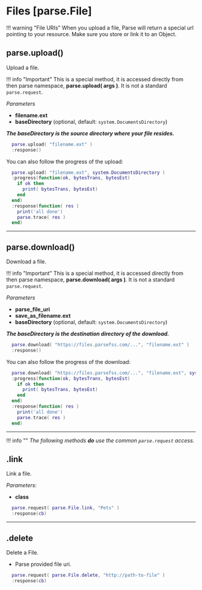 # Files [parse.File]

!!! warning "File URIs"
    When you upload a file, Parse will return a special url pointing to your resource. Make sure you store or link it to an Object.

## parse.upload()

Upload a file.

!!! info "Important"
  This is a special method, it is accessed directly from then parse namespace, __parse.upload( args )__. It is not a standard `parse.request`.

*Parameters*

* __filename.ext__
* __baseDirectory__ (optional, default: `system.DocumentsDirectory`)


___The baseDirectory is the source directory where your file resides.___

```lua
  parse.upload( "filename.ext" )
  :response()
```

You can also follow the progress of the upload:

```lua
  parse.upload( "filename.ext", system.DocumentsDirectory )
  :progress(function(ok, bytesTrans, bytesEst)
    if ok then
      print( bytesTrans, bytesEst)
    end
  end)
  :response(function( res )
    print('all done')
    parse.trace( res )
  end)
```

---

## parse.download()

Download a file.

!!! info "Important"
  This is a special method, it is accessed directly from then parse namespace, __parse.download( args )__. It is not a standard `parse.request`.

*Parameters*

* __parse_file_uri__
* __save_as_filename.ext__
* __baseDirectory__ (optional, default: `system.DocumentsDirectory`)

___The baseDirectory is the destination directory of the download.___

```lua
  parse.download( "https://files.parsefss.com/...", "filename.ext" )
  :response()
```

You can also follow the progress of the download:

```lua
  parse.download( "https://files.parsefss.com/...", "filename.ext", system.DocumentsDirectory )
  :progress(function(ok, bytesTrans, bytesEst)
    if ok then
      print( bytesTrans, bytesEst)
    end
  end)
  :response(function( res )
    print('all done')
    parse.trace( res )
  end)
```

---

!!! info ""
  *The following methods __do__ use the common `parse.request` access.*

## .link

Link a file.

*Parameters:*

* __class__

```lua
  parse.request( parse.File.link, "Pets" )
  :response(cb)
```

---

## .delete

Delete a File.

* Parse provided file uri.

```lua
  parse.request( parse.File.delete, "http://path-to-file" )
  :response(cb)
```

